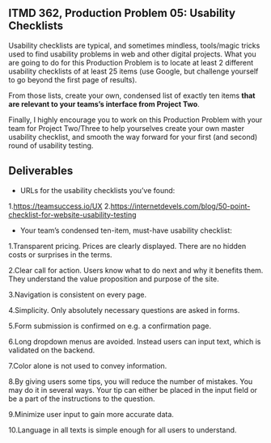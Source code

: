 ## ITMD 362, Production Problem 05: Usability Checklists

Usability checklists are typical, and sometimes mindless, tools/magic tricks used to find usability
problems in web and other digital projects. What you are going to do for this Production Problem is
to locate at least 2 different usability checklists of at least 25 items (use Google, but challenge
yourself to go beyond the first page of results).

From those lists, create your own, condensed list of exactly ten items **that are relevant to your
teams’s interface from Project Two**.

Finally, I highly encourage you to work on this Production Problem with your team for Project
Two/Three to help yourselves create your own master usability checklist, and smooth the way forward
for your first (and second) round of usability testing.

## Deliverables

* URLs for the usability checklists you’ve found:

1.https://teamsuccess.io/UX
2.https://internetdevels.com/blog/50-point-checklist-for-website-usability-testing

* Your team’s condensed ten-item, must-have usability checklist:

1.Transparent pricing. Prices are clearly displayed. There are no hidden costs or surprises in the terms.

2.Clear call for action. Users know what to do next and why it benefits them. They understand the value proposition and purpose of the site.

3.Navigation is consistent on every page.

4.Simplicity. Only absolutely necessary questions are asked in forms.

5.Form submission is confirmed on e.g. a confirmation page.

6.Long dropdown menus are avoided. Instead users can input text, which is validated on the backend.

7.Color alone is not used to convey information.

8.By giving users some tips, you will reduce the number of mistakes. You may do it in several ways. Your tip can either be placed in the input field or be a part of the instructions to the question.

9.Minimize user input to gain more accurate data.

10.Language in all texts is simple enough for all users to understand.
